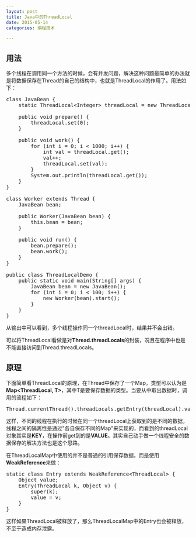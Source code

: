 ```yaml
---
layout: post
title: Java中的ThreadLocal
date: 2015-05-14
categories: 编程技术

---
```


## 用法

多个线程在调用同一个方法的时候，会有并发问题，解决这种问题最简单的办法就是将数据保存在Thread的自己的结构中，也就是ThreadLocal的作用了。用法如下：

<pre class="prettyprint">
class JavaBean {
    static ThreadLocal&lt;Integer&gt; threadLocal = new ThreadLocal&lt;Integer&gt;();

    public void prepare() {
        threadLocal.set(0);
    }

    public void work() {
        for (int i = 0; i &lt; 1000; i++) {
            int val = threadLocal.get();
            val++;
            threadLocal.set(val);
        }
        System.out.println(threadLocal.get());
    }
}

class Worker extends Thread {
    JavaBean bean;

    public Worker(JavaBean bean) {
        this.bean = bean;
    }

    public void run() {
        bean.prepare();
        bean.work();
    }
}

public class ThreadLocalDemo {
    public static void main(String[] args) {
        JavaBean bean = new JavaBean();
        for (int i = 0; i &lt; 100; i++) {
            new Worker(bean).start();
        }
    }
}
</pre>

从输出中可以看到，多个线程操作同一个threadLocal时，结果并不会出错。

可以将ThreadLocal看做是对**Thread.threadLocals**的封装，况且在程序中也是不能直接访问到Thread.threadLocals。

## 原理

下面简单看ThreadLocal的原理，在Thread中保存了一个Map，类型可以认为是**Map\<ThreadLocal, T\>**，其中T是要保存数据的类型。当要从中取出数据时，调用的流程如下：

<pre class="prettyprint">
Thread.currentThread().threadLocals.getEntry(threadLocal).value
</pre>

这样，不同的线程在执行的时候在同一个threadLocal上获取到的是不同的数据，线程之间的隔离性是通过"各自保存不同的Map"来实现的，而看到的threadLocal对象其实是**KEY**，在操作前get到的是**VALUE**。其实自己动手做一个线程安全的数据保存的解决方法也是这个思路。

在ThreadLocalMap中使用的并不是普通的引用保存数据，而是使用**WeakReference**来做：

<pre class="prettyprint">
static class Entry extends WeakReference&lt;ThreadLocal&gt; {
    Object value;
    Entry(ThreadLocal k, Object v) {
        super(k);
        value = v;
    }
}
</pre>

这样如果ThreadLocal被释放了，那么ThreadLocalMap中的Entry也会被释放，不至于造成内存泄露。